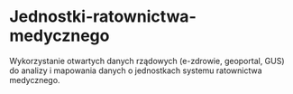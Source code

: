 # Jednostki-ratownictwa-medycznego
Wykorzystanie otwartych danych rządowych (e-zdrowie, geoportal, GUS) do analizy i mapowania danych o jednostkach systemu ratownictwa medycznego.
